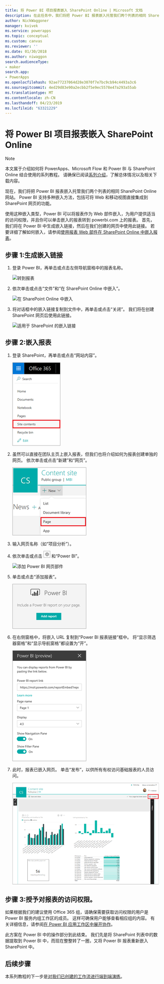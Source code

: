 ```yaml
---
title: 将 Power BI 项目报表嵌入 SharePoint Online | Microsoft 文档
description: 在此任务中，我们将把 Power BI 报表嵌入托管我们两个列表的相同 SharePoint Online 网站。
author: NickWaggoner
manager: kvivek
ms.service: powerapps
ms.topic: conceptual
ms.custom: canvas
ms.reviewer: ''
ms.date: 01/30/2018
ms.author: niwaggon
search.audienceType:
- maker
search.app:
- PowerApps
ms.openlocfilehash: 92ae77237064d28e3070f7e7bc9cb94c4493a3c6
ms.sourcegitcommit: 4ed29d83e90a2ecbb2f5e9ec5578e47a293a55ab
ms.translationtype: MT
ms.contentlocale: zh-CN
ms.lasthandoff: 04/23/2019
ms.locfileid: "63321229"
---
```

# <a name="embed-the-power-bi-project-report-in-sharepoint-online"></a>将 Power BI 项目报表嵌入 SharePoint Online
> [!NOTE]
> 本文属于介绍如何将 PowerApps、Microsoft Flow 和 Power BI 与 SharePoint Online 结合使用的系列教程。 请确保已阅读[系列介绍](sharepoint-scenario-intro.md)，了解总体情况以及相关下载内容。

现在，我们将把 Power BI 报表嵌入托管我们两个列表的相同 SharePoint Online 网站。 Power BI 支持多种嵌入方法，包括可将 Web 和移动视图直接集成到 SharePoint 网页的功能。

使用这种嵌入类型，Power BI 可以将报表作为 Web 部件嵌入，为用户提供适当的访问权限，并且你可以单击嵌入的报表转到 powerbi.com 上的报表。 首先，我们将在 Power BI 中生成嵌入链接，然后在我们创建的网页中使用此链接。 若要详细了解如何嵌入，请参阅[使用报表 Web 部件在 SharePoint Online 中嵌入报表](https://docs.microsoft.com/power-bi/service-embed-report-spo)。

## <a name="step-1-generate-an-embed-link"></a>步骤 1:生成嵌入链接
1. 登录 Power BI，再单击或点击左侧导航窗格中的报表名称。
   
    ![转到报表](./media/sharepoint-scenario-embed-report/08-01-01-reports.png)
2. 依次单击或点击“文件”和“在 SharePoint Online 中嵌入”。
   
    ![在 SharePoint Online 中嵌入](./media/sharepoint-scenario-embed-report/08-01-02-embed-spo.png)
3. 将对话框中的嵌入链接复制到文件中，再单击或点击“关闭”。 我们将在创建 SharePoint 网页后使用此链接。
   
    ![适用于 SharePoint 的嵌入链接](./media/sharepoint-scenario-embed-report/08-01-03-embed-url.png)

## <a name="step-2-embed-the-report"></a>步骤 2:嵌入报表
1. 登录 SharePoint，再单击或点击“网站内容”。
   
    ![SharePoint 网站内容](./media/sharepoint-scenario-embed-report/08-01-04-site-contents.png)
2. 虽然可以直接在团队主页上嵌入报表，但我们也将介绍如何为报表创建单独的网页。 依次单击或点击“新建”和“网页”。
   
    ![新建 SharePoint 网页](./media/sharepoint-scenario-embed-report/08-01-05-new-page.png)
3. 输入网页名称（如“项目分析”）。
4. 依次单击或点击 ![加号图标](./media/sharepoint-scenario-embed-report/icon-plus.png) 和“Power BI”。
   
    ![添加 Power BI 网页部件](./media/sharepoint-scenario-embed-report/08-01-06-add-page-part.png)
5. 单击或点击“添加报表”。
   
    ![添加报表](./media/sharepoint-scenario-embed-report/08-01-07-add-report.png)
6. 在右侧窗格中，将嵌入 URL 复制到“Power BI 报表链接”框中。 将“显示筛选器窗格”和“显示导航窗格”都设置为“开”。
   
    ![报表设置](./media/sharepoint-scenario-embed-report/08-01-08-report-settings.png)
7. 此时，报表已嵌入网页。 单击“发布”，以供所有有权访问基础报表的人员访问。
   
    ![报表嵌入已完成](./media/sharepoint-scenario-embed-report/08-01-09-report-complete.png)

## <a name="step-3-grant-access-to-the-report"></a>步骤 3:授予对报表的访问权限。
如果根据我们的建议使用 Office 365 组，请确保需要获取访问权限的用户是 Power BI 服务内组工作区的成员。 这样可确保用户能够查看相应组的内容。 有关详细信息，请参阅[在 Power BI 应用工作区中展开协作](https://docs.microsoft.com/power-bi/service-collaborate-power-bi-workspace)。

此方案在 Power BI 中的操作部分到此结束。 我们先是将 SharePoint 列表中的数据提取到 Power BI 中，而现在整整转了一圈，又将 Power BI 报表重新嵌入 SharePoint 中。

## <a name="next-steps"></a>后续步骤
本系列教程的下一步是[对我们已创建的工作流进行端到端演练](sharepoint-scenario-summary.md)。

